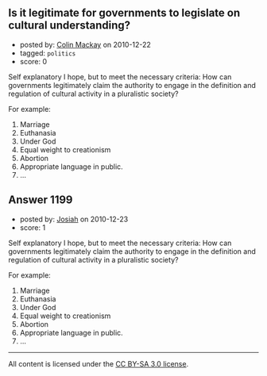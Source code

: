 ## Is it legitimate for governments to legislate on cultural understanding?

- posted by: [Colin Mackay](https://stackexchange.com/users/-1/30-colin-mackay) on 2010-12-22
- tagged: `politics`
- score: 0

Self explanatory I hope, but to meet the necessary criteria: How can governments legitimately claim the authority to engage in the definition and regulation of cultural activity in a pluralistic society?

For example:

 1. Marriage
 2. Euthanasia
 3. Under God
 4. Equal weight to creationism
 5. Abortion
 6. Appropriate language in public.
 7. ...


## Answer 1199

- posted by: [Josiah](https://stackexchange.com/users/-1/88-josiah) on 2010-12-23
- score: 1

Self explanatory I hope, but to meet the necessary criteria: How can governments legitimately claim the authority to engage in the definition and regulation of cultural activity in a pluralistic society?

For example:

 1. Marriage
 2. Euthanasia
 3. Under God
 4. Equal weight to creationism
 5. Abortion
 6. Appropriate language in public.
 7. ...



---

All content is licensed under the [CC BY-SA 3.0 license](https://creativecommons.org/licenses/by-sa/3.0/).
